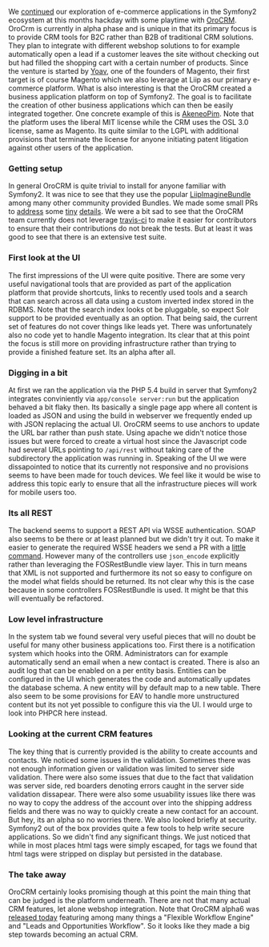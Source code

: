 We [continued](http://blog.liip.ch/archive/2013/08/12/checking-out-sylius-symfony2-e-commerce.html) our exploration of e-commerce applications in the Symfony2 ecosystem at this months hackday with some playtime with [OroCRM](http://www.orocrm.com). OroCrm is currently in alpha phase and is unique in that its primary focus is to provide CRM tools for B2C rather than B2B of traditional CRM solutions. They plan to integrate with different webshop solutions to for example automatically open a lead if a customer leaves the site without checking out but had filled the shopping cart with a certain number of products. Since the venture is started by [Yoav](https://twitter.com/YoavMagento), one of the founders of Magento, their first target is of course Magento which we also leverage at Liip as our primary e-commerce platform. What is also interesting is that the OroCRM created a business application platform on top of Symfony2. The goal is to facilitate the creation of other business applications which can then be easily integrated together. One concrete example of this is [AkeneoPim](http://www.akeneo.com). Note that the platform uses the liberal MIT license while the CRM uses the OSL 3.0 license, same as Magento. Its quite similar to the LGPL with additional provisions that terminate the license for anyone initiating patent litigation against other users of the application.
### Getting setup
In general OroCRM is quite trivial to install for anyone familiar with Symfony2. It was nice to see that they use the popular [LiipImagineBundle](https://github.com/liip/LiipImagineBundle) among many other community provided Bundles. We made some small PRs to [address](https://github.com/orocrm/platform-application/pull/2) some [tiny](https://github.com/orocrm/platform-application/pull/3) [details](https://github.com/orocrm/crm-application/pull/2). We were a bit sad to see that the OroCRM team currently does not leverage [travis-ci](https://github.com/orocrm/platform/pull/14) to make it easier for contributors to ensure that their contributions do not break the tests. But at least it was good to see that there is an extensive test suite.
### First look at the UI
The first impressions of the UI were quite positive. There are some very useful navigational tools that are provided as part of the application platform that provide shortcuts, links to recently used tools and a search that can search across all data using a custom inverted index stored in the RDBMS. Note that the search index looks ot be pluggable, so expect Solr support to be provided eventually as an option. That being said, the current set of features do not cover things like leads yet. There was unfortunately also no code yet to handle Magento integration. Its clear that at this point the focus is still more on providing infrastructure rather than trying to provide a finished feature set. Its an alpha after all.
### Digging in a bit
At first we ran the application via the PHP 5.4 build in server that Symfony2 integrates conviniently via ``app/console server:run`` but the application behaved a bit flaky then. Its basically a single page app where all content is loaded as JSON and using the build in webserver we frequently ended up with JSON replacing the actual UI. OroCRM seems to use anchors to update the URL bar rather than push state. Using apache we didn't notice those issues but were forced to create a virtual host since the Javascript code had several URLs pointing to ``/api/rest`` without taking care of the subdirectory the application was running in. Speaking of the UI we were dissapointed to notice that its currently not responsive and no provisions seems to have been made for touch devices. We feel like it would be wise to address this topic early to ensure that all the infrastructure pieces will work for mobile users too. 
### Its all REST
The backend seems to support a REST API via WSSE authentication. SOAP also seems to be there or at least planned but we didn't try it out. To make it easier to generate the required WSSE headers we send a PR with a [little command](https://github.com/orocrm/platform/pull/15). However many of the controllers use ``json_encode`` explicitly rather than leveraging the FOSRestBundle view layer. This in turn means that XML is not supported and furthermore its not so easy to configure on the model what fields should be returned. Its not clear why this is the case because in some controllers FOSRestBundle is used. It might be that this will eventually be refactored.
### Low level infrastructure
In the system tab we found several very useful pieces that will no doubt be useful for many other business applications too. First there is a notification system which hooks into the ORM. Administrators can for example automatically send an email when a new contact is created. There is also an audit log that can be enabled on a per entity basis. Entities can be configured in the UI which generates the code and automatically updates the database schema. A new entity will by default map to a new table. There also seem to be some provisions for EAV to handle more unstructured content but its not yet possible to configure this via the UI. I would urge to look into PHPCR here instead.
### Looking at the current CRM features
The key thing that is currently provided is the ability to create accounts and contacts. We noticed some issues in the validation. Sometimes there was not enough information given or validation was limited to server side validation. There were also some issues that due to the fact that validation was server side, red boarders denoting errors caught in the server side validation dissapear. There were also some usuability issues like there was no way to copy the address of the account over into the shipping address fields and there was no way to quickly create a new contact for an account. But hey, its an alpha so no worries there. We also looked briefly at security. Symfony2 out of the box provides quite a few tools to help write secure applications. So we didn't find any significant things. We just noticed that while in most places html tags were simply escaped, for tags we found that html tags were stripped on display but persisted in the database.
### The take away
OroCRM certainly looks promising though at this point the main thing that can be judged is the platform underneath. There are not that many actual CRM features, let alone webshop integration. Note that OroCRM alpha6 was [released today](http://www.orocrm.com/blog/news/orocrm-and-oro-platform-version-1-0-0-alpha6-now-available) featuring among many things a "Flexible Workflow Engine" and "Leads and Opportunities Workflow". So it looks like they made a big step towards becoming an actual CRM.
